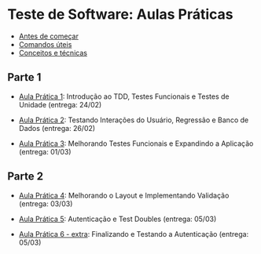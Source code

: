 # Teste de Software: Aulas Práticas

- [Antes de começar](antes.md)
- [Comandos úteis](comandos-uteis.md)
- [Conceitos e técnicas](conceitos.md)

## Parte 1

- [Aula Prática 1](aula1.md): Introdução ao TDD, Testes Funcionais e Testes de Unidade (entrega: 24/02)

- [Aula Prática 2](aula2.md): Testando Interações do Usuário, Regressão e Banco de Dados (entrega: 26/02)

- [Aula Prática 3](aula3.md): Melhorando Testes Funcionais e Expandindo a Aplicação (entrega: 01/03)

## Parte 2

- [Aula Prática 4](aula4.md): Melhorando o Layout e Implementando Validação (entrega: 03/03)

- [Aula Prática 5](aula5.md): Autenticação e Test Doubles (entrega: 05/03)

- [Aula Prática 6 - extra](aula6.md): Finalizando e Testando a Autenticação (entrega: 05/03)
